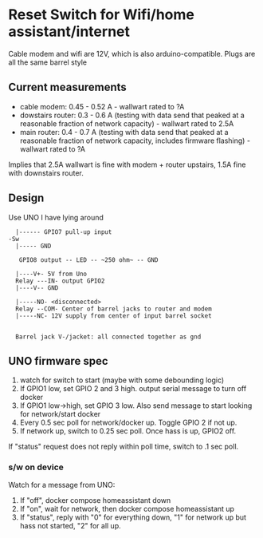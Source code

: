 # Reset Switch for Wifi/home assistant/internet

Cable modem and wifi are 12V, which is also arduino-compatible.  Plugs are all the same barrel style

## Current measurements

* cable modem: 0.45 - 0.52 A - wallwart rated to ?A
* dowstairs router: 0.3 - 0.6 A (testing with data send that peaked at a reasonable fraction of network capacity) - wallwart rated to 2.5A
* main router: 0.4 - 0.7 A (testing with data send that peaked at a reasonable fraction of network capacity, includes firmware flashing) - wallwart rated to ?A

Implies that 2.5A wallwart is fine with modem + router upstairs, 1.5A fine with downstairs router.

## Design

Use UNO I have lying around
```
  |------ GPIO7 pull-up input
-Sw 
  |----- GND
  
   GPIO8 output -- LED -- ~250 ohm~ -- GND
  
  |----V+- 5V from Uno
  Relay ---IN- output GPIO2
  |----V-- GND
  
  |-----NO- <disconnected>
  Relay --COM- Center of barrel jacks to router and modem
  |-----NC- 12V supply from center of input barrel socket
  
  
  Barrel jack V-/jacket: all connected together as gnd
 ```
 
## UNO firmware spec
 1. watch for switch to start (maybe with some debounding logic)
 2. If GPIO1 low, set GPIO 2 and 3 high. output serial message to turn off docker
 3. If GPIO1 low->high, set GPIO 3 low. Also send message to start looking for network/start docker
 4. Every 0.5 sec poll for network/docker up.  Toggle GPIO 2 if not up.
 5. If network up, switch to 0.25 sec poll. Once hass is up, GPIO2 off.

If "status" request does not reply within poll time, switch to .1 sec poll.

### s/w on device
Watch for a message from UNO:
1. If "off", docker compose homeassistant down
2. If "on", wait for network, then docker compose homeassistant up
3. If "status", reply with "0" for everything down, "1" for network up but hass not started, "2" for all up.
